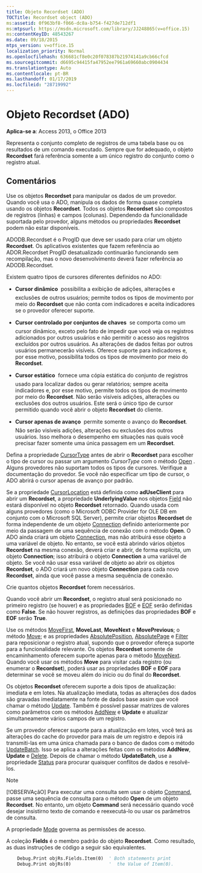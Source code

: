 ```yaml
---
title: Objeto Recordset (ADO)
TOCTitle: Recordset object (ADO)
ms:assetid: 0f963bf8-f066-dc8a-b754-f427de712df1
ms:mtpsurl: https://msdn.microsoft.com/library/JJ248865(v=office.15)
ms:contentKeyID: 48543267
ms.date: 09/18/2015
mtps_version: v=office.15
localization_priority: Normal
ms.openlocfilehash: 636681cf8e0c20f078387b21974141a9cb66cfcd
ms.sourcegitcommit: d6695c94415fa47952ee7961a69660abc0904434
ms.translationtype: Auto
ms.contentlocale: pt-BR
ms.lasthandoff: 01/17/2019
ms.locfileid: "28719992"
---
```

# <a name="recordset-object-ado"></a>Objeto Recordset (ADO)

**Aplica-se a**: Access 2013, o Office 2013

Representa o conjunto completo de registros de uma tabela base ou os resultados de um comando executado. Sempre que for adequado, o objeto **Recordset** fará referência somente a um único registro do conjunto como o registro atual.

## <a name="remarks"></a>Comentários

Use os objetos **Recordset** para manipular os dados de um provedor. Quando você usa o ADO, manipula os dados de forma quase completa usando os objetos **Recordset**. Todos os objetos **Recordset** são compostos de registros (linhas) e campos (colunas). Dependendo da funcionalidade suportada pelo provedor, alguns métodos ou propriedades **Recordset** podem não estar disponíveis.

ADODB.Recordset é o ProgID que deve ser usado para criar um objeto **Recordset**. Os aplicativos existentes que fazem referência ao ADOR.Recordset ProgID desatualizado continuarão funcionando sem recompilação, mas o novo desenvolvimento deverá fazer referência ao ADODB.Recordset.

Existem quatro tipos de cursores diferentes definidos no ADO:

  - **Cursor dinâmico**  possibilita a exibição de adições, alterações e exclusões de outros usuários; permite todos os tipos de movimento por meio do **Recordset** que não conta com indicadores e aceita indicadores se o provedor oferecer suporte.

  - **Cursor controlado por conjuntos de chaves**  se comporta como um cursor dinâmico, exceto pelo fato de impedir que você veja os registros adicionados por outros usuários e não permitir o acesso aos registros excluídos por outros usuários. As alterações de dados feitas por outros usuários permanecerão visíveis. Oferece suporte para indicadores e, por esse motivo, possibilita todos os tipos de movimento por meio do **Recordset**.

  - **Cursor estático**  fornece uma cópia estática do conjunto de registros usado para localizar dados ou gerar relatórios; sempre aceita indicadores e, por esse motivo, permite todos os tipos de movimento por meio do **Recordset**. Não serão visíveis adições, alterações ou exclusões dos outros usuários. Este será o único tipo de cursor permitido quando você abrir o objeto **Recordset** do cliente.

  - **Cursor apenas de avanço**  permite somente o avanço do **Recordset**. Não serão visíveis adições, alterações ou exclusões dos outros usuários. Isso melhora o desempenho em situações nas quais você precisar fazer somente uma única passagem em um **Recordset**.

Defina a propriedade [CursorType](cursortype-property-ado.md) antes de abrir o **Recordset** para escolher o tipo de cursor ou passar um argumento *CursorType* com o método [Open](open-method-ado-recordset.md) . Alguns provedores não suportam todos os tipos de cursores. Verifique a documentação do provedor. Se você não especificar um tipo de cursor, o ADO abrirá o cursor apenas de avanço por padrão.

Se a propriedade [CursorLocation](cursorlocation-property-ado.md) está definida como **adUseClient** para abrir um **Recordset**, a propriedade **UnderlyingValue** nos objetos [Field](field-object-ado.md) não estará disponível no objeto **Recordset** retornado. Quando usada com alguns provedores (como o Microsoft ODBC Provider for OLE DB em conjunto com o Microsoft SQL Server), permite criar objetos **Recordset** de forma independente de um objeto [Connection](connection-object-ado.md) definido anteriormente por meio da passagem de uma sequência de conexão com o método **Open**. O ADO ainda criará um objeto [Connection](connection-object-ado.md), mas não atribuirá esse objeto a uma variável de objeto. No entanto, se você está abrindo vários objetos **Recordset** na mesma conexão, deverá criar e abrir, de forma explícita, um objeto **Connection**; isso atribuirá o objeto **Connection** a uma variável de objeto. Se você não usar essa variável de objeto ao abrir os objetos **Recordset**, o ADO criará um novo objeto **Connection** para cada novo **Recordset**, ainda que você passe a mesma sequência de conexão.

Crie quantos objetos **Recordset** forem necessários.

Quando você abrir um **Recordset**, o registro atual será posicionado no primeiro registro (se houver) e as propriedades [BOF](bof-eof-properties-ado.md) e [EOF](bof-eof-properties-ado.md) serão definidas como **False**. Se não houver registros, as definições das propriedades **BOF** e **EOF** serão **True**.

Use os métodos [MoveFirst](movefirst-movelast-movenext-and-moveprevious-methods-ado.md), **MoveLast**, **MoveNext** e **MovePrevious**; o método [Move](move-method-ado.md); e as propriedades [AbsolutePosition](absoluteposition-property-ado.md), [AbsolutePage](absolutepage-property-ado.md) e [Filter](filter-property-ado.md) para reposicionar o registro atual, supondo que o provedor ofereça suporte para a funcionalidade relevante. Os objetos **Recordset** somente de encaminhamento oferecem suporte apenas para o método [MoveNext](movefirst-movelast-movenext-and-moveprevious-methods-ado.md). Quando você usar os métodos **Move** para visitar cada registro (ou enumerar o **Recordset**), poderá usar as propriedades **BOF** e **EOF** para determinar se você se moveu além do inicio ou do final do **Recordset**.

Os objetos **Recordset** oferecem suporte a dois tipos de atualização: imediata e em lotes. Na atualização imediata, todas as alterações dos dados são gravadas imediatamente na fonte de dados base assim que você chamar o método [Update](update-method-ado.md). Também é possível passar matrizes de valores como parâmetros com os métodos [AddNew](addnew-method-ado.md) e **Update** e atualizar simultaneamente vários campos de um registro.

Se um provedor oferecer suporte para a atualização em lotes, você terá as alterações do cache do provedor para mais de um registro e depois irá transmiti-las em uma única chamada para o banco de dados com o método [UpdateBatch](updatebatch-method-ado.md). Isso se aplica a alterações feitas com os métodos **AddNew**, **Update** e [Delete](delete-method-ado-recordset.md). Depois de chamar o método **UpdateBatch**, use a propriedade [Status](status-property-ado-recordset.md) para procurar quaisquer conflitos de dados e resolvê-los.

> [!NOTE]
> [!OBSERVAçãO] Para executar uma consulta sem usar o objeto [Command](command-object-ado.md), passe uma sequência de consulta para o método **Open** de um objeto **Recordset**. No entanto, um objeto **Command** será necessário quando você desejar insistirno texto de comando e reexecutá-lo ou usar os parâmetros de consulta.

A propriedade [Mode](mode-property-ado.md) governa as permissões de acesso.

A coleção **Fields** é o membro padrão do objeto **Recordset**. Como resultado, as duas instruções de código a seguir são equivalentes.

```vb
    Debug.Print objRs.Fields.Item(0)  ' Both statements print 
    Debug.Print objRs(0)              '  the Value of Item(0).
```
